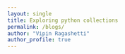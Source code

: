 ```yaml
---
layout: single
title: Exploring python collections
permalink: /blogs/
author: "Vipin Ragashetti"
author_profile: true
---
```

